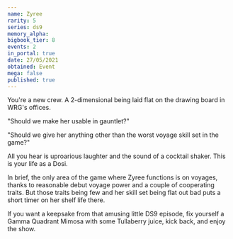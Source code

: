 ```yaml
---
name: Zyree
rarity: 5
series: ds9
memory_alpha:
bigbook_tier: 8
events: 2
in_portal: true
date: 27/05/2021
obtained: Event
mega: false
published: true
---
```


You're a new crew. A 2-dimensional being laid flat on the drawing board in WRG's offices.

"Should we make her usable in gauntlet?"

"Should we give her anything other than the worst voyage skill set in the game?"

All you hear is uproarious laughter and the sound of a cocktail shaker. This is your life as a Dosi.

In brief, the only area of the game where Zyree functions is on voyages, thanks to reasonable debut voyage power and a couple of cooperating traits. But those traits being few and her skill set being flat out bad puts a short timer on her shelf life there.

If you want a keepsake from that amusing little DS9 episode, fix yourself a Gamma Quadrant Mimosa with some Tullaberry juice, kick back, and enjoy the show.
